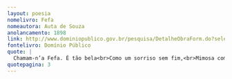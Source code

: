 ```yaml
---
layout: poesia
nomelivro: Fefa
nomeautora: Auta de Souza
anolancamento: 1898
link: http://www.dominiopublico.gov.br/pesquisa/DetalheObraForm.do?select_action=&co_obra=81768
fontelivro: Domínio Público
quote: |
  Chamam-n’a Fefa. É tão bela<br>Como um sorriso sem fim,<br>Mimosa como uma estrela<br>E pura como um jasmim...
quotepagina: 3
---
```

